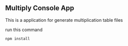 ## Multiply Console App

This is a application for generate multiplication table files

run this command

```
npm install
```